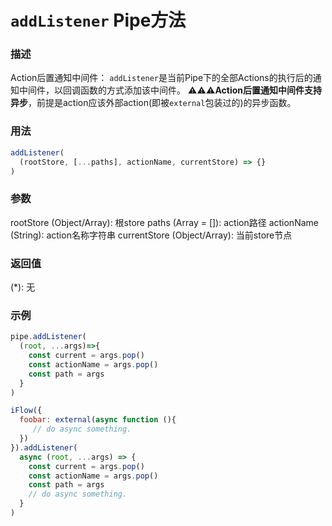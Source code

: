 # `addListener` **Pipe**方法

### 描述

Action后置通知中间件：
`addListener`是当前Pipe下的全部Actions的执行后的通知中间件，以回调函数的方式添加该中间件。
⚠️⚠️⚠️️**Action后置通知中间件支持异步**，前提是action应该外部action(即被`external`包装过的)的异步函数。

### 用法
```javascript
addListener(
  (rootStore, [...paths], actionName, currentStore) => {}
)
```

### 参数
rootStore (Object/Array): 根store
paths (Array = []): action路径
actionName (String): action名称字符串
currentStore (Object/Array): 当前store节点

### 返回值
(*): 无

### 示例
```javascript
pipe.addListener(
  (root, ...args)=>{
    const current = args.pop()
    const actionName = args.pop()
    const path = args
  }
)
```

```javascript
iFlow({
  foobar: external(async function (){
     // do async something.
  })
}).addListener(
  async (root, ...args) => {
    const current = args.pop()
    const actionName = args.pop()
    const path = args
    // do async something.
  }
)
```
